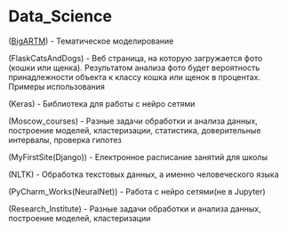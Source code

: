 # Data_Science

([BigARTM](https://github.com/Mansuete/Data_Science/tree/master/BigARTM)) - Тематическое моделирование

(FlaskCatsAndDogs) - Веб страница, на которую загружается фото (кошки или щенка). Результатом анализа фото будет вероятность принадлежности объекта к классу кошка или щенок в процентах. Примеры использования

(Keras) - Библиотека для работы с нейро сетями

(Moscow_courses) - Разные задачи обработки и анализа данных, построение моделей, кластеризации, статистика, доверительные интервалы, проверка гипотез

(MyFirstSite(Django)) - Електронное расписание занятий для школы

(NLTK) - Обработка текстовых данных, а именно человеческого языка

(PyCharm_Works(NeuralNet)) - Работа с нейро сетями(не в Jupyter)

(Research_Institute) - Разные задачи обработки и анализа данных, построение моделей, кластеризации
